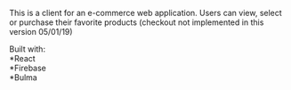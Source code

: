 This is a client for an e-commerce web application. Users can view, select or purchase their favorite products (checkout not implemented in this version 05/01/19)

Built with:  
*React <br/>
*Firebase <br/> 
*Bulma <br/>


